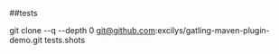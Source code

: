 
##tests

git clone --q --depth 0 git@github.com:excilys/gatling-maven-plugin-demo.git tests.shots

